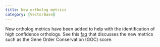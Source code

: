 ```yaml
---
title: New ortholog metrics
category: [VectorBase]
---
```

New ortholog metrics have been added to help with the identification of high confidence orthologs. See this  <a href="/faqs/how-are-high-confidence-orthologs-defined">faq</a> that discusses the new metrics such as the Gene Order Conservation (GOC) score.
